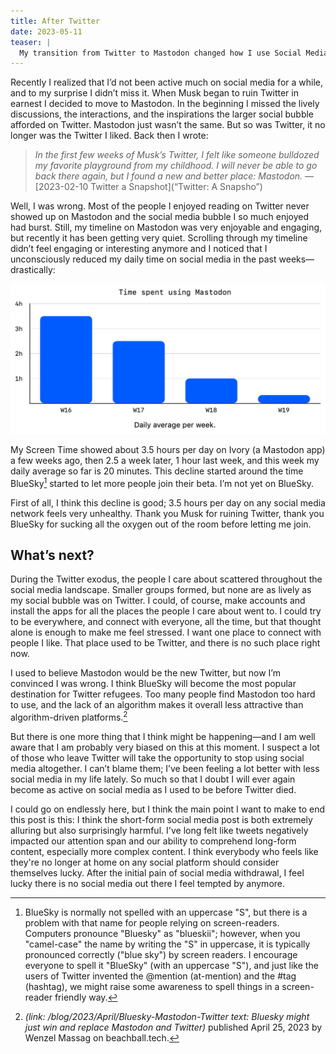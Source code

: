 ```yaml
---
title: After Twitter
date: 2023-05-11
teaser: |
  My transition from Twitter to Mastodon changed how I use Social Media. I suspect that many may opt to leave social media altogether, recognizing its potential harm.
---
```

Recently I realized that I’d not been active much on social media for a while, and to my surprise I didn’t miss it. When Musk began to ruin Twitter in earnest I decided to move to Mastodon. In the beginning I missed the lively discussions, the interactions, and the inspirations the larger social bubble afforded on Twitter. Mastodon just wasn’t the same. But so was Twitter, it no longer was the Twitter I liked. Back then I wrote:

> <cite>In the first few weeks of Musk’s Twitter, I felt like someone bulldozed my favorite playground from my childhood. I will never be able to go back there again, but I found a new and better place: Mastodon.</cite> — [2023-02-10 Twitter a Snapshot](“Twitter: A Snapsho”)</cite>

Well, I was wrong. Most of the people I enjoyed reading on Twitter never showed up on Mastodon and the social media bubble I so much enjoyed had burst. Still, my timeline on Mastodon was very enjoyable and engaging, but recently it has been getting very quiet. Scrolling through my timeline didn’t feel engaging or interesting anymore and I noticed that I unconsciously reduced my daily time on social media in the past weeks—drastically:

![Bar-chart, description below.](after-twitter-1.png)

My Screen Time showed about 3.5 hours per day on Ivory (a Mastodon app) a few weeks ago, then 2.5 a week later, 1 hour last week, and this week my daily average so far is 20 minutes. This decline started around the time BlueSky[^bluesky] started to let more people join their beta. I’m not yet on BlueSky.

First of all, I think this decline is good; 3.5 hours per day on any social media network feels very unhealthy. Thank you Musk for ruining Twitter, thank you BlueSky for sucking all the oxygen out of the room before letting me join.

## What’s next?

During the Twitter exodus, the people I care about scattered throughout the social media landscape. Smaller groups formed, but none are as lively as my social bubble was on Twitter. I could, of course, make accounts and install the apps for all the places the people I care about went to. I could try to be everywhere, and connect with everyone, all the time, but that thought alone is enough to make me feel stressed. I want one place to connect with people I like. That place used to be Twitter, and there is no such place right now.

I used to believe Mastodon would be the new Twitter, but now I’m convinced I was wrong. I think BlueSky will become the most popular destination for Twitter refugees. Too many people find Mastodon too hard to use, and the lack of an algorithm makes it overall less attractive than algorithm-driven platforms.[^lastPost]

But there is one more thing that I think might be happening—and I am well aware that I am probably very biased on this at this moment. I suspect a lot of those who leave Twitter will take the opportunity to stop using social media altogether. I can’t blame them; I’ve been feeling a lot better with less social media in my life lately. So much so that I doubt I will ever again become as active on social media as I used to be before Twitter died.

I could go on endlessly here, but I think the main point I want to make to end this post is this: I think the short-form social media post is both extremely alluring but also surprisingly harmful. I've long felt like tweets negatively impacted our attention span and our ability to comprehend long-form content, especially more complex content. I think everybody who feels like they're no longer at home on any social platform should consider themselves lucky. After the initial pain of social media withdrawal, I feel lucky there is no social media out there I feel tempted by anymore.

[^bluesky]: BlueSky is normally not spelled with an uppercase "S", but there is a problem with that name for people relying on screen-readers. Computers pronounce "Bluesky" as "blueskii"; however, when you "camel-case" the name by writing the "S" in uppercase, it is typically pronounced correctly ("blue sky") by screen readers. I encourage everyone to spell it "BlueSky" (with an uppercase "S"), and just like the users of Twitter invented the @mention (at-mention) and the #tag (hashtag), we might raise some awareness to spell things in a screen-reader friendly way.

[^lastPost]: <cite>(link: /blog/2023/April/Bluesky-Mastodon-Twitter text: Bluesky might just win and replace Mastodon and Twitter)</cite> published April 25, 2023 by Wenzel Massag on beachball.tech.